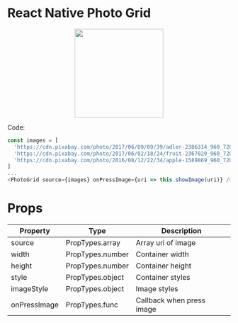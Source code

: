 # React Native Photo Grid
<p align="center">
  <img src="https://github.com/duyluonglc/react-native-photo-grid/blob/master/grid.gif?raw=true" width=200/>
</p>

Code:

```js
const images = [
  'https://cdn.pixabay.com/photo/2017/06/09/09/39/adler-2386314_960_720.jpg',
  'https://cdn.pixabay.com/photo/2017/06/02/18/24/fruit-2367029_960_720.jpg',
  'https://cdn.pixabay.com/photo/2016/08/12/22/34/apple-1589869_960_720.jpg'
]
...
<PhotoGrid source={images} onPressImage={uri => this.showImage(uri)} />

```

# Props

Property | Type | Description
------------ | ------------- | -------------
source | PropTypes.array | Array uri of image
width | PropTypes.number | Container width
height | PropTypes.number | Container height
style | PropTypes.object | Container styles
imageStyle | PropTypes.object | Image styles
onPressImage | PropTypes.func | Callback when press image
